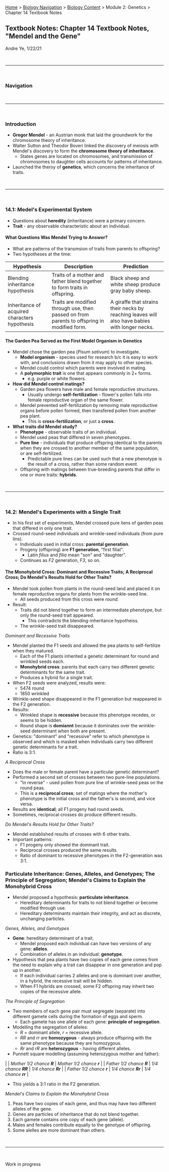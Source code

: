 [Home](https://andre-ye.github.io) > [Biology Navigation](https://andre-ye.github.io/biology/biology_navigation) > [Biology Content](https://andre-ye.github.io/biology/biology_navigation#biology-content) > Module 2: Genetics > Chapter 14 Textbook Notes

## Textbook Notes: Chapter 14 Textbook Notes, "Mendel and the Gene"
Andre Ye, 1/22/21

<br>

---

<br>

### Navigation

<br>

---

<br>

### Introduction
- **Gregor Mendel** - an Austrian monk that laid the groundwork for the chromosome theory of inheritance.
- Walter Sutton and Theodor Boveri linked the discovery of meiosis with Mendel's discovery to form the **chromosome theory of inheritance**.
  - States genes are located on chromosomes, and transmission of chromosomes to daughter cells accounts for patterns of inheritance.
- Launched the theroy of **genetics**, which concerns the inheritance of traits.

<br>

---

<br>

### 14.1: Medel's Experimental System
- Questions about **heredity** (inheritance) were a primary concern.
- **Trait** - any observable characteristic about an individual.

#### What Questions Was Mendel Trying to Answer?
- What are patterns of the transmsion of traits from parents to offspring?
- Two hypotheses at the time:

| Hypothesis | Description | Prediction |
| --- | --- | --- |
| Blending inheritance hypothesis | Traits of a mother and father blend together to form traits in offspring. | Black sheep and white sheep produce gray baby sheep. |
| Inheritance of acquired characters hypothesis | Traits are modified through use, then passed on from parents to offspring in modified form. | A giraffe that strains their necks by reaching leaves will also have babies with longer necks. |

#### The Garden Pea Served as the First Model Organism in Genetics
- Mendel chose the garden pea (*Pisum sativum*) to investigate.
  - **Model organism** - species used for research b/c it is easy to work with, and conclusions drawn from it may apply to other species.
  - Mendel could control which parents were involved in mating.
  - A **polymorphic trait** is one that appears commonly in 2+ forms.
    - e.g. purple or white flowers.
- **How did Mendel control matings?**
  - Garden pea flowers have male and female reproductive structures.
    - Usually undergo **self-fertilization** - flower's pollen falls into female reproductive organ of the same flower.
  - Mendel prevented self-fertilization by removing male reproductive organs before pollen formed, then transfered pollen from another pea plant.
    - This is **cross-fertilization**, or just a **cross**.
- **What traits did Mendel study?**
  - **Phenotype** - observable traits of an individual.
  - Mendel used peas that differed in seven phenotypes.
  - **Pure line** - individuals that produce offspring identical to the parents when they are crossed to another member of the same population, or are self-fertilized.
    - Predictable pure lines can be used such that a new phenotype is the result of a cross, rather than some random event.
  - Offspring with matings between true-breeding parents that differ in one or more traits: **hybrids**.

<br>

---

<br>

### 14.2: Mendel's Experiments with a Single Trait
- In his first set of experiments, Mendel crossed pure liens of garden peas that differed in only one trait.
- Crossed round-seed individuals and wrinkle-seed individuals (from pure lins).
  - Individuals used in initial cross: **parental generation**.
  - Progeny (offspring) are **F1 generation**, "first filial".
    - Latin *filius* and *filia* mean "son" and "daughter".
  - Continues as *F2* generation, *F3*, so on.

#### The Monohybrid Cross: Dominant and Recessive Traits; A Reciprocal Cross; Do Mendel's Results Hold for Other Traits?
- Mendel took pollen from plants in the round-seed land and placed it on female reproductive organs for plants from the wrinkle-seed line.
  - All seeds produced from this cross were *round*.
- Result:
  - Traits did not blend together to form an intermediate phenotype, but only the round-seed trait appeared.
    - This contradicts the blending-inheritance hypotheiss.
  - The wrinkle-seed trait disappeared.

*Dominant and Recessive Traits*
- Mendel planted the F1 seeds and allowed the pea plants to self-fertilize when they matured.
  - Each of the F1 plants inherited a genetic determinant for round and wrinkled seeds each.
  - **Monohybrid cross**: parents that each carry two different genetic determinants for the same trait.
  - Produces a hybrid for a single trait.
- When F2 seeds were analyzed, results were:
  - 5474 round
  - 1850 wrinkled
- Wrinkle-seed shape disappeared in the F1 generation but reappeared in the F2 generation.
- Results:
  - Wrinkled shape is **recessive** because this phenotype recedes, or seems to be hidden.
  - Round shape is **domiannt** because it dominates over the wrinkle-seed determinant when both are present.
- Genetics: "dominant" and "recessive" refer to which phenotype is observed and which is masked when individuals carry two different genetic determinants for a trait.
- Ratio is 3:1.

*A Reciprocal Cross*
- Does the male or female parent have a particular genetic determinant?
- Performed a second set of crosses between two pure-line populations.
  - "In reverse" - used pollen from pure line of wrinkle-seed peas on the round peas.
  - This is a **reciprocal cross**; set of matings where the mother's phenotype is the initial cross and the father's is second, and vice versa.
- Results are **identical**; all F1 progeny had round seeds.
- Sometimes, reciprocal crosses do produce different results.

*Do Mendel's Results Hold for Other Traits?*
- Mendel established results of crosses with 6 other traits.
- Important patterns:
  - F1 progeny only showed the dominant trait.
  - Reciprocal crosses produced the same results.
  - Ratio of dominant to recessive phenotypes in the F2-generation was 3:1.

### Particulate Inheritance: Genes, Alleles, and Genotypes; The Principle of Segregation; Mendel's Claims to Explain the Monohybrid Cross
- Mendel proposed a hypothesis: **particulate inheritance**.
  - Hereditary determinants for traits to not blend together or become modified through use.
  - Hereditary determinants maintain their integrity, and act as discrete, unchanging particles.

*Genes, Alleles, and Genotypes*
- **Gene**: hereditary determinant of a trait.
  - Mendel proposed each individual can have two versions of any gene: **alleles**.
  - Combination of alleles in an individual: **genotype**.
- Hypothesis that pea plants have two copies of each gene comes from the need to explain why a trait can disappear in one generation and pop up in another.
  - If each individual carries 2 alleles and one is dominant over another, in a hybrid, the recessive trait will be hidden.
  - When F1 hybrids are crossed, some F2 offspring may inherit two copies of the recessive allele.

*The Principle of Segregation*
- Two members of each gene pair must segregate (separate) into different gamete cells during the formation of eggs and sperm.
  - Each gamete has one allele of each gene: **principle of segregation**.
- Modelling the segregation of alleles:
  - *R* = dominant allele, *r* = recessive allele.
  - *RR* and *rr* are **homozygous** - always produce offspring with the same phenotype because they are homozygous.
  - *Rr* and *rR* are **heterozygous** - having different alleles.
- Punnett square modelling (assuming heterozygous mother and father):

| | *Mother 1/2 chance **R*** | *Mother 1/2 chance **r*** |
| *Father 1/2 chance **R*** | *1/4 chance **RR*** | *1/4 chance **Rr*** |
| *Father 1/2 chance **r*** | *1/4 chance **Rr*** | *1/4 chance **rr*** |

- This yields a 3:1 ratio in the F2 generation.

*Mendel's Claims to Explain the Monohybrid Cross*
1. Peas have two copies of each gene, and thus may have two different alleles of the gene.
2. Genes are particles of inheritance that do not blend together.
3. Each gamete contains one copy of each gene (allele).
4. Males and females contribute equally to the genotype of offspring.
5. Some alelles are more dominant than others.

<br>

---

<br>

Work in progress
























